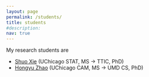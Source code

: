 ```yaml
---
layout: page
permalink: /students/
title: students
#description: 
nav: true
---
```


My research students are
- [Shuo Xie](https://shuox.ttic.edu/) (UChicago STAT, MS -> TTIC, PhD)
- [Hongyu Zhao](https://hzhao.ttic.edu/) (UChicago CAM, MS -> UMD CS, PhD)